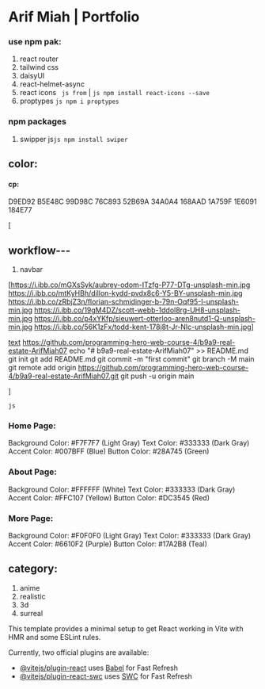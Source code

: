 # Arif Miah | Portfolio

### use npm pak:
1. react router 
2. tailwind css
3. daisyUI 
4. react-helmet-async
5. react icons ``` js from``` | ```js npm install react-icons --save```
6. proptypes ```js npm i proptypes```
### npm packages
1. swipper js```js npm install swiper```

## color:
#### cp:
D9ED92
B5E48C
99D98C
76C893
52B69A
34A0A4
168AAD
1A759F
1E6091
184E77

[

## workflow---

1. navbar

[https://i.ibb.co/mGXsSyk/aubrey-odom-ITzfg-P77-DTg-unsplash-min.jpg
https://i.ibb.co/mtKyHBh/dillon-kydd-pvdx8c6-Y5-BY-unsplash-min.jpg
https://i.ibb.co/zRbjZ3n/florian-schmidinger-b-79n-Oqf95-I-unsplash-min.jpg
https://i.ibb.co/19gM4DZ/scott-webb-1ddol8rg-UH8-unsplash-min.jpg
https://i.ibb.co/p4xYKfp/sieuwert-otterloo-aren8nutd1-Q-unsplash-min.jpg
https://i.ibb.co/56K1zFx/todd-kent-178j8t-Jr-Nlc-unsplash-min.jpg]





[text](<../../../../../../Downloads/B9A9-B9--Real-estate-main (1).zip>)
https://github.com/programming-hero-web-course-4/b9a9-real-estate-ArifMiah07
echo "# b9a9-real-estate-ArifMiah07" >> README.md
git init
git add README.md
git commit -m "first commit"
git branch -M main
git remote add origin https://github.com/programming-hero-web-course-4/b9a9-real-estate-ArifMiah07.git
git push -u origin main


































]



```js```
### Home Page:

Background Color: #F7F7F7 (Light Gray)
Text Color: #333333 (Dark Gray)
Accent Color: #007BFF (Blue)
Button Color: #28A745 (Green)

### About Page:

Background Color: #FFFFFF (White)
Text Color: #333333 (Dark Gray)
Accent Color: #FFC107 (Yellow)
Button Color: #DC3545 (Red)

### More Page:

Background Color: #F0F0F0 (Light Gray)
Text Color: #333333 (Dark Gray)
Accent Color: #6610F2 (Purple)
Button Color: #17A2B8 (Teal)

## category:
1. anime
2. realistic
3. 3d
4. surreal


This template provides a minimal setup to get React working in Vite with HMR and some ESLint rules.

Currently, two official plugins are available:

- [@vitejs/plugin-react](https://github.com/vitejs/vite-plugin-react/blob/main/packages/plugin-react/README.md) uses [Babel](https://babeljs.io/) for Fast Refresh
- [@vitejs/plugin-react-swc](https://github.com/vitejs/vite-plugin-react-swc) uses [SWC](https://swc.rs/) for Fast Refresh
